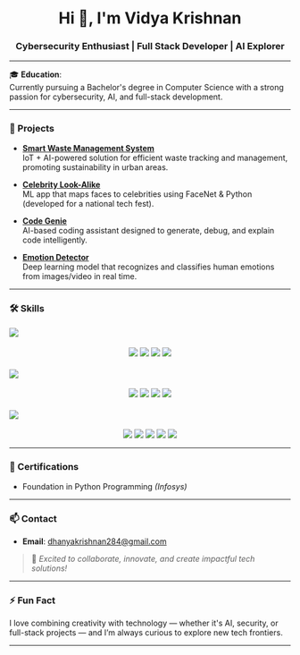 <h1 align="center">Hi 👋, I'm Vidya Krishnan</h1>
<h3 align="center">Cybersecurity Enthusiast | Full Stack Developer | AI Explorer</h3>

---

🎓 **Education**:  
Currently pursuing a Bachelor's degree in Computer Science with a strong passion for cybersecurity, AI, and full-stack development.

---

### 🚀 Projects

- **[Smart Waste Management System](#)**  
  IoT + AI-powered solution for efficient waste tracking and management, promoting sustainability in urban areas.

- **[Celebrity Look-Alike](#)**  
  ML app that maps faces to celebrities using FaceNet & Python (developed for a national tech fest).

- **[Code Genie](#)**  
  AI-based coding assistant designed to generate, debug, and explain code intelligently.

- **[Emotion Detector](#)**  
  Deep learning model that recognizes and classifies human emotions from images/video in real time.

---

### 🛠️ Skills

#### <img src="https://img.shields.io/badge/-Machine%20Learning-orange?style=for-the-badge&logo=openai&logoColor=white" />

<p align="center">
  <img src="https://img.shields.io/badge/-ML%20Modeling-FF007F?style=for-the-badge&logo=python&logoColor=white" />
  <img src="https://img.shields.io/badge/-Deep%20Learning-EE4C2C?style=for-the-badge&logo=pytorch&logoColor=white" />
  <img src="https://img.shields.io/badge/-TensorFlow-FF6F00?style=for-the-badge&logo=tensorflow&logoColor=white" />
  <img src="https://img.shields.io/badge/-NLP-8A2BE2?style=for-the-badge&logo=openai&logoColor=white" />
</p>

#### <img src="https://img.shields.io/badge/-MERN%20Stack-blue?style=for-the-badge&logo=react&logoColor=white" />

<p align="center">
  <img src="https://img.shields.io/badge/-React-61DAFB?style=for-the-badge&logo=react&logoColor=black" />
  <img src="https://img.shields.io/badge/-Node.js-339933?style=for-the-badge&logo=nodedotjs&logoColor=white" />
  <img src="https://img.shields.io/badge/-Express.js-000000?style=for-the-badge&logo=express&logoColor=white" />
  <img src="https://img.shields.io/badge/-MongoDB-47A248?style=for-the-badge&logo=mongodb&logoColor=white" />
</p>

#### <img src="https://img.shields.io/badge/-Tools%20%26%20Platforms-9A348E?style=for-the-badge&logo=visualstudiocode&logoColor=white" />

<p align="center">
  <img src="https://img.shields.io/badge/-Linux-FCC624?style=for-the-badge&logo=linux&logoColor=black" />
  <img src="https://img.shields.io/badge/-Git-F05032?style=for-the-badge&logo=git&logoColor=white" />
  <img src="https://img.shields.io/badge/-GitHub-181717?style=for-the-badge&logo=github&logoColor=white" />
  <img src="https://img.shields.io/badge/-REST%20API-02569B?style=for-the-badge&logo=postman&logoColor=white" />
  <img src="https://img.shields.io/badge/-VS%20Code-007ACC?style=for-the-badge&logo=visualstudiocode&logoColor=white" />
</p>

---

### 📜 Certifications

- Foundation in Python Programming *(Infosys)*  

---

### 📫 Contact

- **Email**: dhanyakrishnan284@gmail.com  

> 💬 *Excited to collaborate, innovate, and create impactful tech solutions!*  

---

### ⚡ Fun Fact

I love combining creativity with technology — whether it's AI, security, or full-stack projects — and I’m always curious to explore new tech frontiers.

---
